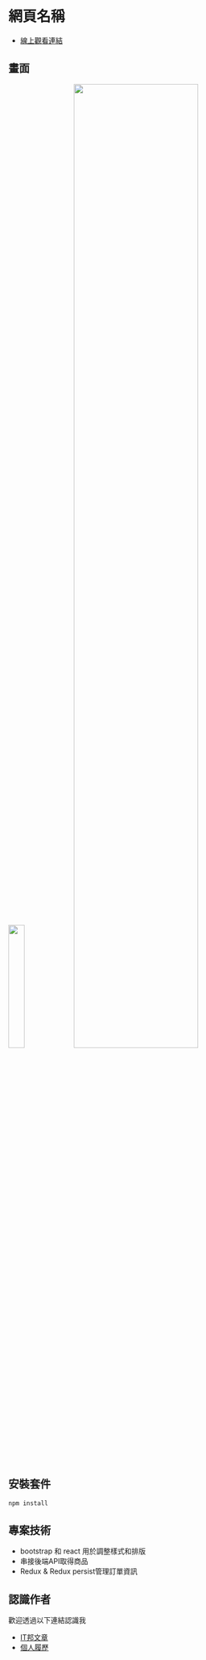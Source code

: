 # 網頁名稱

- [線上觀看連結](https://restaurant-react-rwd.vercel.app/)


## 畫面
<img src="https://github.com/andychen-web/restaurant-react-RWD/assets/79246459/daa5ff9a-acb9-4645-8200-a2d1a38f8346" width="25%">
<img src="https://github.com/andychen-web/restaurant-react-RWD/assets/79246459/318ce6e3-0c96-4147-b98f-1c485d7370c9" width="70%">


## 安裝套件

```bash
npm install
```

## 專案技術
- bootstrap 和 react 用於調整樣式和排版
- 串接後端API取得商品
- Redux & Redux persist管理訂單資訊

## 認識作者

歡迎透過以下連結認識我

- [IT邦文章](https://ithelp.ithome.com.tw/users/20151785/articles)
- [個人履歷](https://www.cakeresume.com/andy-792004)

